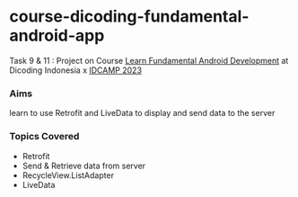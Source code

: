 # course-dicoding-fundamental-android-app
Task 9 & 11 : Project on Course [Learn Fundamental Android Development](https://www.dicoding.com/academies/14) at Dicoding Indonesia x [IDCAMP 2023](https://idcamp.ioh.co.id/)

### Aims
learn to use Retrofit and LiveData to display and send data to the server

### Topics Covered
- Retrofit
- Send & Retrieve data from server
- RecycleView.ListAdapter
- LiveData